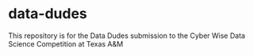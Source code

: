 # data-dudes
This repository is for the Data Dudes submission to the Cyber Wise Data Science Competition at Texas A&amp;M
